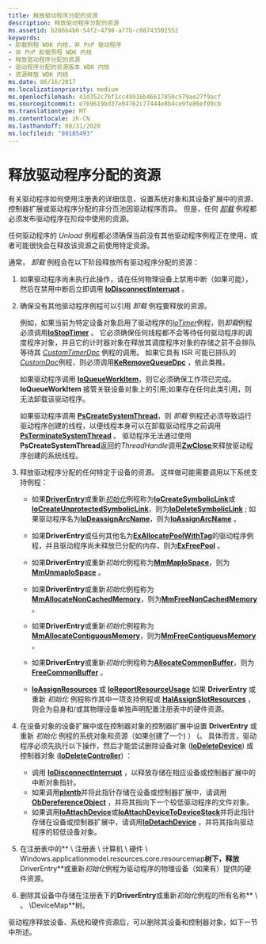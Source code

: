 ```yaml
---
title: 释放驱动程序分配的资源
description: 释放驱动程序分配的资源
ms.assetid: b286b4b0-54f2-4798-a77b-c08743502552
keywords:
- 卸载例程 WDK 内核，非 PnP 驱动程序
- 非 PnP 卸载例程 WDK 内核
- 释放驱动程序分配的资源
- 驱动程序分配的资源版本 WDK 内核
- 资源释放 WDK 内核
ms.date: 06/16/2017
ms.localizationpriority: medium
ms.openlocfilehash: 41d352c7bf1cc49916b46617850c579ae27f9acf
ms.sourcegitcommit: e769619bd37e04762c77444e8b4ce9fe86ef09cb
ms.translationtype: MT
ms.contentlocale: zh-CN
ms.lasthandoff: 08/31/2020
ms.locfileid: "89185493"
---
```

# <a name="releasing-driver-allocated-resources"></a>释放驱动程序分配的资源





有关驱动程序如何使用注册表的详细信息，设置系统对象和其设备扩展中的资源、控制器扩展或驱动程序分配的非分页池因驱动程序而异。 但是，任何 [*卸载*](/windows-hardware/drivers/ddi/wdm/nc-wdm-driver_unload) 例程都必须发布驱动程序在阶段中使用的资源。

任何驱动程序的 *Unload* 例程都必须确保当前没有其他驱动程序例程正在使用，或者可能很快会在释放该资源之前使用特定资源。

通常， *卸载* 例程会在以下阶段释放所有驱动程序分配的资源：

1.  如果驱动程序尚未执行此操作，请在任何物理设备上禁用中断（如果可能），然后在禁用中断后立即调用 [**IoDisconnectInterrupt**](/windows-hardware/drivers/ddi/wdm/nf-wdm-iodisconnectinterrupt) 。

2.  确保没有其他驱动程序例程可以引用 *卸载* 例程要释放的资源。

    例如，如果当前为特定设备对象启用了驱动程序的[*IoTimer*](/windows-hardware/drivers/ddi/wdm/nc-wdm-io_timer_routine)例程，则*卸载*例程必须调用[**IoStopTimer**](/windows-hardware/drivers/ddi/ntifs/nf-ntifs-iostoptimer) 。 它必须确保任何线程都不会等待任何驱动程序的调度程序对象，并且它的计时器对象在释放其调度程序对象的存储之前不会排队等待其 [*CustomTimerDpc*](https://msdn.microsoft.com/library/windows/hardware/ff542983) 例程的调用。 如果它具有 ISR 可能已排队的[*CustomDpc*](/windows-hardware/drivers/ddi/wdm/nc-wdm-kdeferred_routine)例程，则必须调用[**KeRemoveQueueDpc**](/windows-hardware/drivers/ddi/wdm/nf-wdm-keremovequeuedpc) ，依此类推。

    如果驱动程序调用 [**IoQueueWorkItem**](/windows-hardware/drivers/ddi/wdm/nf-wdm-ioqueueworkitem)，则它必须确保工作项已完成。 **IoQueueWorkItem** 接管关联设备对象上的引用;如果存在任何此类引用，则无法卸载该驱动程序。

    如果驱动程序调用 [**PsCreateSystemThread**](/windows-hardware/drivers/ddi/wdm/nf-wdm-pscreatesystemthread)，则 *卸载* 例程还必须导致运行驱动程序创建的线程，以便线程本身可以在卸载驱动程序之前调用 [**PsTerminateSystemThread**](/windows-hardware/drivers/ddi/wdm/nf-wdm-psterminatesystemthread) 。 驱动程序无法通过使用**PsCreateSystemThread**返回的*ThreadHandle*调用[**ZwClose**](/windows-hardware/drivers/ddi/ntifs/nf-ntifs-ntclose)来释放驱动程序创建的系统线程。

3.  释放驱动程序分配的任何特定于设备的资源。 这样做可能需要调用以下系统支持例程：
    -   如果[**DriverEntry**](/windows-hardware/drivers/ddi/wdm/nc-wdm-driver_initialize)或重新[*初始化*](/windows-hardware/drivers/ddi/ntddk/nc-ntddk-driver_reinitialize)例程称为[**IoCreateSymbolicLink**](/windows-hardware/drivers/ddi/wdm/nf-wdm-iocreatesymboliclink)或[**IoCreateUnprotectedSymbolicLink**](/windows-hardware/drivers/ddi/wdm/nf-wdm-iocreateunprotectedsymboliclink)，则为[**IoDeleteSymbolicLink**](/windows-hardware/drivers/ddi/wdm/nf-wdm-iodeletesymboliclink) ; 如果驱动程序名为[**IoDeassignArcName**](/windows-hardware/drivers/ddi/ntddk/nf-ntddk-ioassignarcname)，则为[**IoAssignArcName**](/windows-hardware/drivers/ddi/ntddk/nf-ntddk-iodeassignarcname) 。

    -   如果**DriverEntry**或任何其他名为[**ExAllocatePoolWithTag**](/windows-hardware/drivers/ddi/wdm/nf-wdm-exallocatepoolwithtag)的驱动程序例程，并且驱动程序尚未释放已分配的内存，则为[**ExFreePool**](/windows-hardware/drivers/ddi/ntddk/nf-ntddk-exfreepool) 。

    -   如果**DriverEntry**或重新*初始化*例程称为[**MmMapIoSpace**](/windows-hardware/drivers/ddi/wdm/nf-wdm-mmmapiospace)，则为[**MmUnmapIoSpace**](/windows-hardware/drivers/ddi/wdm/nf-wdm-mmunmapiospace) 。

    -   如果**DriverEntry**或重新*初始化*例程称为[**MmAllocateNonCachedMemory**](/windows-hardware/drivers/ddi/ntddk/nf-ntddk-mmallocatenoncachedmemory)，则为[**MmFreeNonCachedMemory**](/windows-hardware/drivers/ddi/ntddk/nf-ntddk-mmfreenoncachedmemory) 。

    -   如果**DriverEntry**或重新*初始化*例程称为[**MmAllocateContiguousMemory**](/windows-hardware/drivers/ddi/wdm/nf-wdm-mmallocatecontiguousmemory)，则为[**MmFreeContiguousMemory**](/windows-hardware/drivers/ddi/wdm/nf-wdm-mmfreecontiguousmemory) 。

    -   如果**DriverEntry**或重新*初始化*例程称为[**AllocateCommonBuffer**](/windows-hardware/drivers/ddi/wdm/nc-wdm-pallocate_common_buffer)，则为[**FreeCommonBuffer**](/windows-hardware/drivers/ddi/wdm/nc-wdm-pfree_common_buffer) 。

    -   [**IoAssignResources**](./mmcreatemdl.md) 或 [**IoReportResourceUsage**](./mmcreatemdl.md) 如果 **DriverEntry** 或重新 *初始化* 例程称作其中一项支持例程或 [**HalAssignSlotResources**](/previous-versions/windows/hardware/drivers/ff546644(v=vs.85)) ，则会为自身和/或其物理设备单独声明配置注册表中的硬件资源。

4.  在设备对象的设备扩展中或在控制器对象的控制器扩展中设置 **DriverEntry** 或重新 *初始化* 例程的系统对象和资源（如果创建了一个) ） (。 具体而言，驱动程序必须先执行以下操作，然后才能尝试删除设备对象 ([**IoDeleteDevice**](/windows-hardware/drivers/ddi/wdm/nf-wdm-iodeletedevice)) 或控制器对象 ([**IoDeleteController**](/windows-hardware/drivers/ddi/ntddk/nf-ntddk-iodeletecontroller)) ：
    -   调用 [**IoDisconnectInterrupt**](/windows-hardware/drivers/ddi/wdm/nf-wdm-iodisconnectinterrupt) ，以释放存储在相应设备或控制器扩展中的中断对象指针。
    -   如果调用[**plxntb**](/windows-hardware/drivers/ddi/wdm/nf-wdm-iogetdeviceobjectpointer)并将此指针存储在设备或控制器扩展中，请调用[**ObDereferenceObject**](/windows-hardware/drivers/ddi/wdm/nf-wdm-obdereferenceobject) ，并将其指向下一个较低驱动程序的文件对象。
    -   如果调用[**IoAttachDevice**](/windows-hardware/drivers/ddi/wdm/nf-wdm-ioattachdevice)或[**IoAttachDeviceToDeviceStack**](/windows-hardware/drivers/ddi/wdm/nf-wdm-ioattachdevicetodevicestack)并将此指针存储在设备或控制器扩展中，请调用[**IoDetachDevice**](/windows-hardware/drivers/ddi/wdm/nf-wdm-iodetachdevice) ，并将其指向驱动程序的较低设备对象。

5.  在注册表中的** \\ 注册表 \\ 计算机 \\ 硬件 \\ Windows.applicationmodel.resources.core.resourcemap**树下，释放**DriverEntry**或重新*初始化*例程为驱动程序的物理设备（如果有）提供的硬件资源。

6.  删除其设备中存储在注册表下的**DriverEntry**或重新*初始化*例程的所有名称** \\ 。 \\DeviceMap**树。

驱动程序释放设备、系统和硬件资源后，可以删除其设备和控制器对象，如下一节中所述。

 

